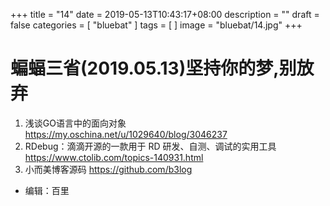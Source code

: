 +++
title = "14"
date = 2019-05-13T10:43:17+08:00
description = ""
draft = false
categories = [
    "bluebat"
]
tags = [
]
image = "bluebat/14.jpg"
+++

# 蝙蝠三省(2019.05.13)坚持你的梦,别放弃

1. 浅谈GO语言中的面向对象  https://my.oschina.net/u/1029640/blog/3046237
2. RDebug：滴滴开源的一款用于 RD 研发、自测、调试的实用工具 https://www.ctolib.com/topics-140931.html
3. 小而美博客源码 https://github.com/b3log
- 编辑：百里
